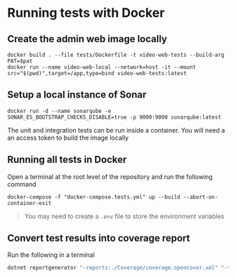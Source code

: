 # Running tests with Docker

## Create the admin web image locally

``` shell
docker build . --file tests/Dockerfile -t video-web-tests --build-arg PAT=$pat
docker run --name video-web-local --network=host -it --mount src="$(pwd)",target=/app,type=bind video-web-tests:latest
```

## Setup a local instance of Sonar

``` shell
docker run -d --name sonarqube -e SONAR_ES_BOOTSTRAP_CHECKS_DISABLE=true -p 9000:9000 sonarqube:latest
```

The unit and integration tests can be run inside a container. You will need a an access token to build the image locally

## Running all tests in Docker

Open a terminal at the root level of the repository and run the following command

``` shell
docker-compose -f "docker-compose.tests.yml" up --build --abort-on-container-exit
```

> You may need to create a `.env` file to store the environment variables

## Convert test results into coverage report

Run the following in a terminal

``` bash
dotnet reportgenerator "-reports:./Coverage/coverage.opencover.xml" "-targetDir:./Artifacts/Coverage/Report" -reporttypes:Html -sourcedirs:./VideoWeb
```
